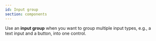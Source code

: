 ```yaml
---
id: Input group
section: components
---
```

Use an **input group** when you want to group multiple input types, e.g., a text input and a button, into one control.
